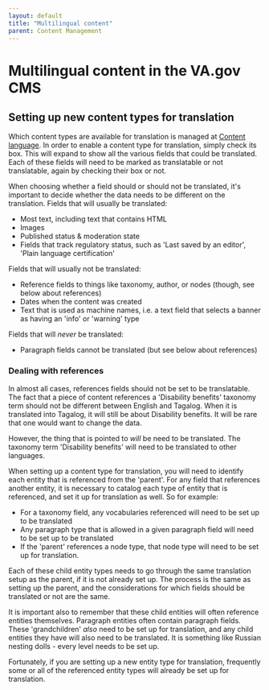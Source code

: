 ```yaml
---
layout: default
title: "Multilingual content"
parent: Content Management
---
```


# Multilingual content in the VA.gov CMS
## Setting up new content types for translation
Which content types are available for translation is managed at [Content language](https://prod.cms.va.gov/admin/config/regional/content-language). In order to enable a content type for translation, simply check its box. This will expand to show all the various fields that could be translated. Each of these fields will need to be marked as translatable or not translatable, again by checking their box or not.

When choosing whether a field should or should not be translated, it's important to decide whether the data needs to be different on the translation. Fields that will usually be translated:
* Most text, including text that contains HTML
* Images
* Published status & moderation state
* Fields that track regulatory status, such as 'Last saved by an editor', 'Plain language certification'

Fields that will usually not be translated:
* Reference fields to things like taxonomy, author, or nodes (though, see below about references)
* Dates when the content was created
* Text that is used as machine names, i.e. a text field that selects a banner as having an 'info' or 'warning' type

Fields that will *never* be translated:
* Paragraph fields cannot be translated (but see below about references)

### Dealing with references
In almost all cases, references fields should not be set to be translatable. The fact that a piece of content references a 'Disability benefits' taxonomy term should not be different between English and Tagalog. When it is translated into Tagalog, it will still be about Disability benefits. It will be rare that one would want to change the data.

However, the thing that is pointed to *will* be need to be translated. The taxonomy term 'Disability benefits' will need to be translated to other languages.

When setting up a content type for translation, you will need to identify each entity that is referenced from the 'parent'. For any field that references another entity, it is necessary to catalog each type of entity that is referenced, and set it up for translation as well. So for example:
* For a taxonomy field, any vocabularies referenced will need to be set up to be translated
* Any paragraph type that is allowed in a given paragraph field will need to be set up to be translated
* If the 'parent' references a node type, that node type will need to be set up for translation.

Each of these child entity types needs to go through the same translation setup as the parent, if it is not already set up. The process is the same as setting up the parent, and the considerations for which fields should be translated or not are the same.

It is important also to remember that these child entities will often reference entities themselves. Paragraph entities often contain paragraph fields. These 'grandchildren' *also* need to be set up for translation, and any child entities they have will also need to be translated. It is something like Russian nesting dolls - every level needs to be set up.

Fortunately, if you are setting up a new entity type for translation, frequently some or all of the referenced entity types will already be set up for translation.
